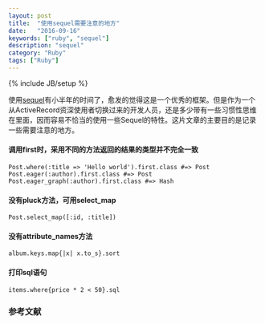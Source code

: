 ```yaml
---
layout: post
title:  "使用sequel需要注意的地方"
date:   "2016-09-16"
keywords: ["ruby", "sequel"]
description: "sequel"
category: "Ruby"
tags: ["Ruby"]
---
```

{% include JB/setup %}

使用[sequel](https://github.com/jeremyevans/sequel)有小半年的时间了，愈发的觉得这是一个优秀的框架。但是作为一个从ActiveRecord资深使用者切换过来的开发人员，还是多少带有一些习惯性思维在里面，因而容易不恰当的使用一些Sequel的特性。这片文章的主要目的是记录一些需要注意的地方。

#### 调用first时，采用不同的方法返回的结果的类型并不完全一致

```
Post.where(:title => 'Hello world').first.class #=> Post
Post.eager(:author).first.class #=> Post
Post.eager_graph(:author).first.class #=> Hash
```

#### 没有pluck方法，可用select_map

```
Post.select_map([:id, :title])
```

#### 没有attribute_names方法

```
album.keys.map{|x| x.to_s}.sort
```

#### 打印sql语句

```
items.where{price * 2 < 50}.sql
```

###  参考文献

